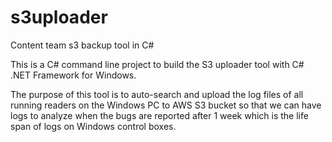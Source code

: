 # s3uploader
Content team s3 backup tool in C#

This is a C# command line project to build the S3 uploader tool with C# .NET Framework for Windows.

The purpose of this tool is to auto-search and upload the log files of all running readers on the Windows PC to AWS S3 bucket so that we can have logs to analyze when the bugs are reported after 1 week which is the life span of logs on Windows control boxes.

